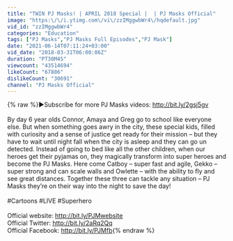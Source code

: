 ```yaml
---
title: "TWIN PJ Masks! | APRIL 2018 Special |  | PJ Masks Official"
image: "https:\/\/i.ytimg.com\/vi\/zzIMggwbWr4\/hqdefault.jpg"
vid_id: "zzIMggwbWr4"
categories: "Education"
tags: ["PJ Masks","PJ Masks Full Episodes","PJ Mask"]
date: "2021-06-14T07:11:24+03:00"
vid_date: "2018-03-31T06:00:06Z"
duration: "PT30M4S"
viewcount: "43514694"
likeCount: "67886"
dislikeCount: "30691"
channel: "PJ Masks Official"
---
```

{% raw %}►Subscribe for more PJ Masks videos: <a rel="nofollow" target="blank" href="http://bit.ly/2gsj5gv">http://bit.ly/2gsj5gv</a><br /><br />By day 6 year olds Connor, Amaya and Greg go to school like everyone else. But when something goes awry in the city, these special kids, filled with curiosity and a sense of justice get ready for their mission – but they have to wait until night fall when the city is asleep and they can go un detected. Instead of going to bed like all the other children, when our heroes get their pyjamas on, they magically transform into super heroes and become the PJ Masks. Here come Catboy – super fast and agile, Gekko – super strong and can scale walls and Owlette – with the ability to fly and see great distances. Together these three can tackle any situation – PJ Masks they’re on their way into the night to save the day!<br /><br />#Cartoons #LIVE #Superhero<br /><br />Official website: <a rel="nofollow" target="blank" href="http://bit.ly/PJMwebsite">http://bit.ly/PJMwebsite</a><br />Official Twitter: <a rel="nofollow" target="blank" href="http://bit.ly/2aRq2Qq">http://bit.ly/2aRq2Qq</a><br />Official Facebook: <a rel="nofollow" target="blank" href="http://bit.ly/PJMfb">http://bit.ly/PJMfb</a>{% endraw %}
